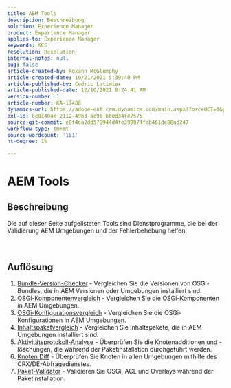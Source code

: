 ```yaml
---
title: AEM Tools
description: Beschreibung
solution: Experience Manager
product: Experience Manager
applies-to: Experience Manager
keywords: KCS
resolution: Resolution
internal-notes: null
bug: false
article-created-by: Roxann McGlumphy
article-created-date: 10/21/2021 5:39:40 PM
article-published-by: Cedric Latimier
article-published-date: 12/10/2021 8:24:41 AM
version-number: 1
article-number: KA-17488
dynamics-url: https://adobe-ent.crm.dynamics.com/main.aspx?forceUCI=1&pagetype=entityrecord&etn=knowledgearticle&id=37f882db-9532-ec11-b6e5-000d3a5ba97a
exl-id: 8e8c40ae-2112-49b3-ae95-b60d34fe7575
source-git-commit: e8f4ca2dd578944d4fe399074fab461de88ad247
workflow-type: tm+mt
source-wordcount: '151'
ht-degree: 1%

---
```


# AEM Tools

## Beschreibung

Die auf dieser Seite aufgelisteten Tools sind Dienstprogramme, die bei der Validierung AEM Umgebungen und der Fehlerbehebung helfen.<br><br><br>

## Auflösung


1. [Bundle-Version-Checker](https://helpx.adobe.com/experience-manager/kb/tools/bundle-version-checker.html) - Vergleichen Sie die Versionen von OSGi-Bundles, die in AEM Versionen oder Umgebungen installiert sind.
2. [OSGi-Komponentenvergleich](https://helpx.adobe.com/experience-manager/kb/tools/osgi-component-diff.html) - Vergleichen Sie die OSGi-Komponenten in AEM Umgebungen.
3. [OSGi-Konfigurationsvergleich](https://helpx.adobe.com/experience-manager/kb/tools/osgi-configuration-diff.html) - Vergleichen Sie die OSGi-Konfigurationen in AEM Umgebungen.
4. [Inhaltspaketvergleich](https://helpx.adobe.com/experience-manager/kb/tools/content-package-comparator.html) - Vergleichen Sie Inhaltspakete, die in AEM Umgebungen installiert sind.
5. [Aktivitätsprotokoll-Analyse](https://helpx.adobe.com/experience-manager/kb/tools/activity-log-analyzer.html) - Überprüfen Sie die Knotenadditionen und -löschungen, die während der Paketinstallation durchgeführt werden.
6. [Knoten Diff](https://helpx.adobe.com/experience-manager/kb/tools/aem-node-diff.html) - Überprüfen Sie Knoten in allen Umgebungen mithilfe des CRX/DE-Abfragedienstes.
7. [Paket-Validator](https://helpx.adobe.com/experience-manager/6-4/sites/administering/using/package-manager.html#ValidatingPackages) - Validieren Sie OSGi, ACL und Overlays während der Paketinstallation.
